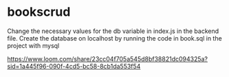 # bookscrud

Change the necessary values for the db variable in index.js in the backend file. Create the database on localhost by running the code in book.sql in the project with mysql

https://www.loom.com/share/23cc04f705a545d8bf38821dc094325a?sid=1a445f96-090f-4cd5-bc58-8cb1da553f54
